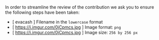 In order to streamline the review of the contribution we ask you
to ensure the following steps have been taken:

- [ evacash ] Filename in the `lowercase` format
- [ https://i.imgur.com/0jCpmcs.jpg ] Image format: `png`
- [ https://i.imgur.com/0jCpmcs.jpg ] Image size: `256 by 256 px` 
